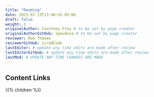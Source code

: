 ```yaml
---
title: "Reading"
date: 2023-07-13T13:40:55-05:00
draft: false
weight: 1
originalAuthor: Courtney Frey # to be set by page creator
originalAuthorGitHub: speudusa # to be set by page creator
reviewer: Rob Thomas 
reviewerGitHub: icre8Code
lastEditor: # update any time edits are made after review
lastEditorGitHub: # update any time edits are made after review
lastMod: # UPDATE ANY TIME CHANGES ARE MADE
---
```



## Content Links

{{% children %}}
